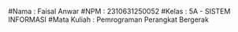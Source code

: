 #Nama : Faisal Anwar
#NPM  : 2310631250052
#Kelas : 5A - SISTEM INFORMASI
#Mata Kuliah : Pemrograman Perangkat Bergerak
